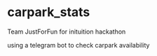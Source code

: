# carpark_stats

Team JustForFun for inituition hackathon

using a telegram bot to check carpark availability

